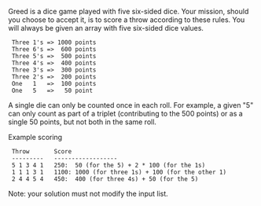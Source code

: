 <p>Greed is a dice game played with five six-sided dice. Your mission, should you choose to accept it, is to score a throw according to these rules. You will always be given an array with five six-sided dice values.</p>
<pre><code> Three 1's =&gt; 1000 points
 Three 6's =&gt;  600 points
 Three 5's =&gt;  500 points
 Three 4's =&gt;  400 points
 Three 3's =&gt;  300 points
 Three 2's =&gt;  200 points
 One   1   =&gt;  100 points
 One   5   =&gt;   50 point
</code></pre>
<p>A single die can only be counted once in each roll. For example, a given "5" can only count as part of a 
triplet (contributing to the 500 points) or as a single 50 points, but not both in the same roll.</p>
<p>Example scoring</p>
<pre><code> Throw       Score
 ---------   ------------------
 5 1 3 4 1   250:  50 (for the 5) + 2 * 100 (for the 1s)
 1 1 1 3 1   1100: 1000 (for three 1s) + 100 (for the other 1)
 2 4 4 5 4   450:  400 (for three 4s) + 50 (for the 5)
</code></pre>
<p>Note: your solution must not modify the input list.</p>

